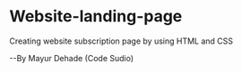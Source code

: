 # Website-landing-page
Creating website subscription page by using HTML and CSS 

--By Mayur Dehade (Code Sudio)
